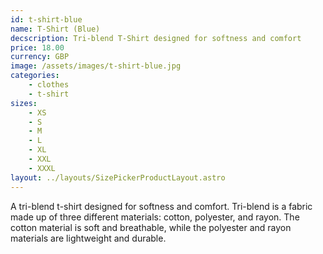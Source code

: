 ```yaml
---
id: t-shirt-blue
name: T-Shirt (Blue)
decscription: Tri-blend T-Shirt designed for softness and comfort
price: 18.00
currency: GBP
image: /assets/images/t-shirt-blue.jpg
categories:
    - clothes
    - t-shirt
sizes:
    - XS
    - S
    - M
    - L
    - XL
    - XXL
    - XXXL
layout: ../layouts/SizePickerProductLayout.astro
---
```


A tri-blend t-shirt designed for softness and comfort. Tri-blend is a fabric made up of three different materials: cotton, polyester, and rayon. The cotton material is soft and breathable, while the polyester and rayon materials are lightweight and durable.